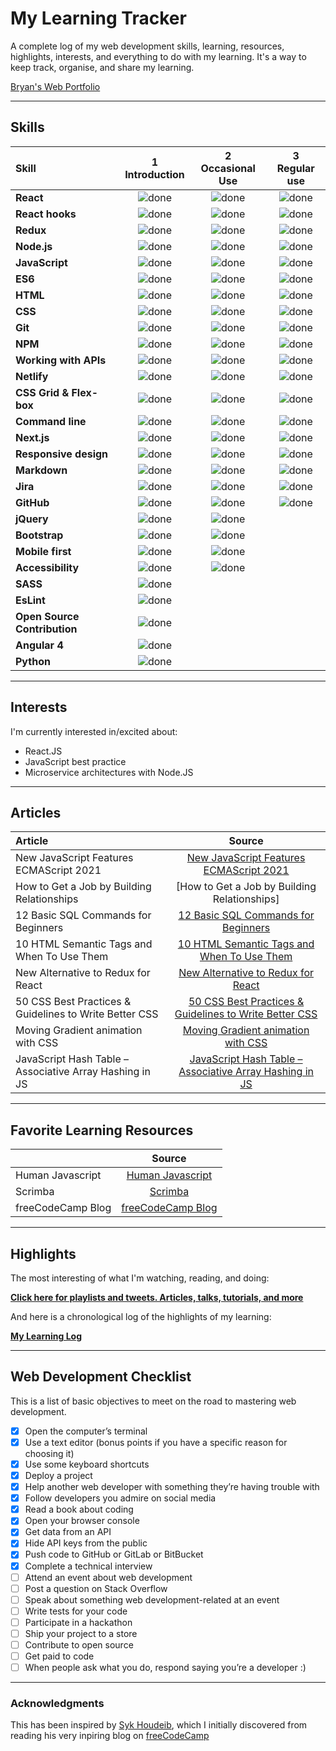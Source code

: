 # My Learning Tracker

A complete log of my web development skills, learning, resources, highlights, interests, and everything to do with my learning. It's a way to keep track, organise, and share my learning.

[Bryan's Web Portfolio](https://www.bryanyi.com/ "bryanyi.com")

---

## Skills

[done]: https://user-images.githubusercontent.com/29199184/32275438-8385f5c0-bf0b-11e7-9406-42265f71e2bd.png "Done"

| Skill                        | 1<br>Introduction | 2<br>Occasional Use | 3<br>Regular use |
| :--------------------------- | :---------------: | :-----------------: | :--------------: |
| **React**                    |   ![done][done]   |    ![done][done]    |  ![done][done]   |
| **React hooks**              |   ![done][done]   |    ![done][done]    |  ![done][done]   |
| **Redux**                    |   ![done][done]   |    ![done][done]    |  ![done][done]   |
| **Node.js**                  |   ![done][done]   |    ![done][done]    |  ![done][done]   |
| **JavaScript**               |   ![done][done]   |    ![done][done]    |  ![done][done]   |
| **ES6**                      |   ![done][done]   |    ![done][done]    |  ![done][done]   |
| **HTML**                     |   ![done][done]   |    ![done][done]    |  ![done][done]   |
| **CSS**                      |   ![done][done]   |    ![done][done]    |  ![done][done]   |
| **Git**                      |   ![done][done]   |    ![done][done]    |  ![done][done]   |
| **NPM**                      |   ![done][done]   |    ![done][done]    |  ![done][done]   |
| **Working with APIs**        |   ![done][done]   |    ![done][done]    |  ![done][done]   |
| **Netlify**                  |   ![done][done]   |    ![done][done]    |  ![done][done]   |
| **CSS Grid & Flex-box**      |   ![done][done]   |    ![done][done]    |  ![done][done]   |
| **Command line**             |   ![done][done]   |    ![done][done]    |  ![done][done]   |
| **Next.js**                  |   ![done][done]   |    ![done][done]    |  ![done][done]   |
| **Responsive design**        |   ![done][done]   |    ![done][done]    |  ![done][done]   |
| **Markdown**                 |   ![done][done]   |    ![done][done]    |  ![done][done]   |
| **Jira**                     |   ![done][done]   |    ![done][done]    |  ![done][done]   |
| **GitHub**                   |   ![done][done]   |    ![done][done]    |  ![done][done]   |
| **jQuery**                   |   ![done][done]   |    ![done][done]    |                  |
| **Bootstrap**                |   ![done][done]   |    ![done][done]    |                  |
| **Mobile first**             |   ![done][done]   |    ![done][done]    |                  |
| **Accessibility**            |   ![done][done]   |    ![done][done]    |                  |
| **SASS**                     |   ![done][done]   |                     |                  |
| **EsLint**                   |   ![done][done]   |                     |                  |
| **Open Source Contribution** |   ![done][done]   |                     |                  |
| **Angular 4**                |   ![done][done]   |                     |                  |
| **Python**                   |   ![done][done]   |                     |                  |

---

## Interests

I'm currently interested in/excited about:

- React.JS
- JavaScript best practice
- Microservice architectures with Node.JS

---

## Articles

[//]: # "Status images"
[completed]: https://user-images.githubusercontent.com/29199184/32275438-8385f5c0-bf0b-11e7-9406-42265f71e2bd.png "Completed"
[in progress]: https://user-images.githubusercontent.com/29199184/34462881-7305ddac-ee4d-11e7-9b57-589424820da4.png "In Progress"
[soon]: https://user-images.githubusercontent.com/29199184/34462916-d5c37bd4-ee4d-11e7-9f4a-d57f2243281b.png "Soon"
[//]: # "Reference links to courses"
[new javascript features ecmascript 2021]: https://brayanarrieta.hashnode.dev/new-javascript-features-ecmascript-2021-with-examples?utm_source=tldrnewsletter
[javascript hash table – associative array hashing in js]: https://www-freecodecamp-org.cdn.ampproject.org/c/s/www.freecodecamp.org/news/javascript-hash-table-associative-array-hashing-in-js/amp/
[how to get a job by building relationships – advice from a senior software engineer]: https://www-freecodecamp-org.cdn.ampproject.org/c/s/www.freecodecamp.org/news/how-to-get-a-job-by-building-relationships/amp/
[new alternative to redux for react]: https://javascript.plainenglish.io/new-alternative-of-redux-for-react-de0b420c0c60
[12 basic sql commands for beginners]: https://betterprogramming.pub/12-basic-sql-commands-for-beginners-1fcb34697ab6
[50 css best practices & guidelines to write better css]: https://beforesemicolon.medium.com/50-css-best-practices-guidelines-to-write-better-css-c60807e9eee2
[10 html semantic tags and when to use them]: https://betterprogramming.pub/10-html-semantic-tags-and-when-to-use-them-5ae7d7d0b0f2
[moving gradient animation with css]: https://souravdey777.hashnode.dev/moving-gradient-animation-with-css?utm_source=tldrnewsletter

| Article                                                 |                          Source                           |
| :------------------------------------------------------ | :-------------------------------------------------------: |
| New JavaScript Features ECMAScript 2021                 |         [New JavaScript Features ECMAScript 2021]         |
| How to Get a Job by Building Relationships              |       [How to Get a Job by Building Relationships]        |
| 12 Basic SQL Commands for Beginners                     |           [12 Basic SQL Commands for Beginners]           |
| 10 HTML Semantic Tags and When To Use Them              |       [10 HTML Semantic Tags and When To Use Them]        |
| New Alternative to Redux for React                      |           [New Alternative to Redux for React]            |
| 50 CSS Best Practices & Guidelines to Write Better CSS  | [50 CSS Best Practices & Guidelines to Write Better CSS]  |
| Moving Gradient animation with CSS                      |           [Moving Gradient animation with CSS]            |
| JavaScript Hash Table – Associative Array Hashing in JS | [JavaScript Hash Table – Associative Array Hashing in JS] |

---

## Favorite Learning Resources

[//]: # "Reference links to courses"
[human javascript]: https://read.humanjavascript.com/ch04-organizing-your-code.html
[scrimba]: https://scrimba.com/allcourses
[freecodecamp blog]: https://www.freecodecamp.org/news/tag/blog/

|                   |       Source        |
| :---------------- | :-----------------: |
| Human Javascript  | [Human Javascript]  |
| Scrimba           |      [Scrimba]      |
| freeCodeCamp Blog | [freeCodeCamp Blog] |

---

## Highlights

The most interesting of what I'm watching, reading, and doing:

[**Click here for playlists and tweets. Articles, talks, tutorials, and more**](https://syknapse.github.io/My-Learning-Tracker/)

And here is a chronological log of the highlights of my learning:

[**My Learning Log**](https://github.com/Syknapse/My-Learning-Tracker/blob/master/log.md)

---

## Web Development Checklist

This is a list of basic objectives to meet on the road to mastering web development.

- [x] Open the computer’s terminal
- [x] Use a text editor (bonus points if you have a specific reason for choosing it)
- [x] Use some keyboard shortcuts
- [x] Deploy a project
- [x] Help another web developer with something they’re having trouble with
- [x] Follow developers you admire on social media
- [x] Read a book about coding
- [x] Open your browser console
- [x] Get data from an API
- [x] Hide API keys from the public
- [x] Push code to GitHub or GitLab or BitBucket
- [x] Complete a technical interview
- [ ] Attend an event about web development
- [ ] Post a question on Stack Overflow
- [ ] Speak about something web development-related at an event
- [ ] Write tests for your code
- [ ] Participate in a hackathon
- [ ] Ship your project to a store
- [ ] Contribute to open source
- [ ] Get paid to code
- [ ] When people ask what you do, respond saying you’re a developer :)

---

### Acknowledgments

This has been inspired by [Syk Houdeib](https://github.com/Syknapse), which I initially discovered from reading his very inpiring blog on [freeCodeCamp](https://www.freecodecamp.org/news/the-tools-and-resources-that-landed-me-a-front-end-developer-job-1314c6f1fa7f/)
